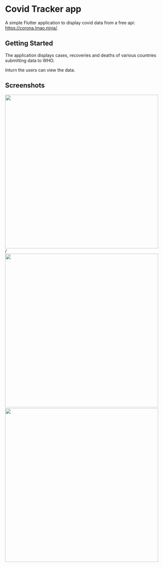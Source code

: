 # Covid Tracker app

A simple Flutter application to display covid data from a free api: https://corona.lmao.ninja/.

## Getting Started

The application displays cases, recoveries and deaths of various countries submitting data to WHO.

Inturn the users can view the data.

## Screenshots
<img src="https://user-images.githubusercontent.com/30405173/105568340-a197ad80-5d49-11eb-9da5-9b6e68e63219.jpg" height="500em">/&nbsp;<img src="https://user-images.githubusercontent.com/30405173/105568345-a78d8e80-5d49-11eb-8e74-2eb5dbaae6e2.jpg" height="500em"/>&nbsp;<img src="https://user-images.githubusercontent.com/30405173/105568348-abb9ac00-5d49-11eb-87e0-df4deadf0c98.jpg" height="500em"/>


